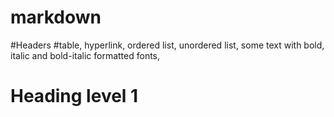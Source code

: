 # markdown
#Headers
#table,
hyperlink,
ordered list,
unordered list,
some text with bold, italic and bold-italic formatted fonts,
<h1>Heading level 1</h1>
